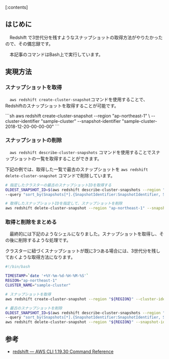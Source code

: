<div class="contents-box"><p>[:contents]</p></div>

## はじめに

　Redshift で3世代分を残すようなスナップショットの取得方法がやりたかったので、その備忘録です。  

　本記事のコマンドはBash上で実行しています。

## 実現方法

### スナップショットを取得

　`aws redshift create-cluster-snapshot`コマンドを使用することで、Redshiftのスナップショットを取得することが可能です。

<div class="md-code" style="width:100%">
```sh
aws redshift create-cluster-snapshot --region "ap-northeast-1" \
--cluster-identifier "sample-cluster" --snapshot-identifier "sample-cluster-2018-12-20-00-00-00"
```
</div>

### スナップショットの削除

　`aws redshift describe-cluster-snapshots` コマンドを使用することでスナップショットの一覧を取得することができます。  

下記の例では、取得した一覧で最古のスナップショットを `aws redshift delete-cluster-snapshot` コマンドで削除しています。

<div class="md-code" style="width:100%">

```sh
# 指定したクラスターの最古のスナップショットIDを取得する
OLDEST_SNAPSHOT_ID=$(aws redshift describe-cluster-snapshots --region "ap-northeast-1" --cluster-identifier "sample-cluster" --snapshot-type "manual" \
--query "sort_by(Snapshots[*].{SnapshotIdentifier:SnapshotIdentifier, SnapshotCreateTime:SnapshotCreateTime}, &SnapshotCreateTime)[0].SnapshotIdentifier" --output text)

# 取得したスナップショットIDを指定して、スナップショットを削除
aws redshift delete-cluster-snapshot --region "ap-northeast-1" --snapshot-identifier "${OLDEST_SNAPSHOT_ID}"
```

</div>

### 取得と削除をまとめる

　最終的には下記のようなシェルになりました。スナップショットを取得し、その後に削除するような処理です。  

クラスターに紐づくスナップショットが既に3つある場合には、3世代分を残しておくような取得方法になります。

<div class="md-code" style="width:100%">

```sh
#!/bin/bash

TIMESTAMP=`date '+%Y-%m-%d-%H-%M-%S'`
REGION="ap-northeast-1"
CLUSTER_NAME="sample-cluster"

# スナップショットを取得
aws redshift create-cluster-snapshot --region "${REGION}" --cluster-identifier "${CLUSTER_NAME}" --snapshot-identifier "${CLUSTER_NAME}-${TIMESTAMP}"

# 最古のスナップショットを削除
OLDEST_SNAPSHOT_ID=$(aws redshift describe-cluster-snapshots --region "ap-northeast-1" --cluster-identifier "${CLUSTER_NAME}" --snapshot-type "manual" \
--query "sort_by(Snapshots[*].{SnapshotIdentifier:SnapshotIdentifier, SnapshotCreateTime:SnapshotCreateTime}, &SnapshotCreateTime)[0].SnapshotIdentifier" --output text)
aws redshift delete-cluster-snapshot --region "${REGION}" --snapshot-identifier "${OLDEST_SNAPSHOT_ID}"
```

</div>

## 参考

- <span><a href="https://docs.aws.amazon.com/cli/latest/reference/redshift/index.html" target="_blank">redshift — AWS CLI 1.19.30 Command Reference</a></span>
